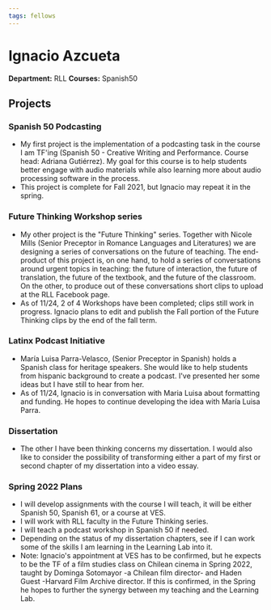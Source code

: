 ```yaml
---
tags: fellows
---
```


# Ignacio Azcueta
**Department:** RLL
**Courses:** Spanish50

## Projects

### Spanish 50 Podcasting
* My first project is the implementation of a podcasting task in the course I am TF'ing (Spanish 50 - Creative Writing and Performance. Course head: Adriana Gutiérrez). My goal for this course is to help students better engage with audio materials while also learning more about audio processing software in the process.
* This project is complete for Fall 2021, but Ignacio may repeat it in the spring.

### Future Thinking Workshop series
 * My other project is the "Future Thinking" series. Together with Nicole Mills (Senior Preceptor in Romance Languages and Literatures) we are designing a series of conversations on the future of teaching. The end-product of this project is, on one hand, to hold a series of conversations around urgent topics in teaching: the future of interaction, the future of translation, the future of the textbook, and the future of the classroom. On the other, to produce out of these conversations short clips to upload at the RLL Facebook page.
 * As of 11/24, 2 of 4 Workshops have been completed; clips still work in progress. Ignacio plans to edit and publish the Fall portion of the Future Thinking clips by the end of the fall term.

### Latinx Podcast Initiative
* María Luisa Parra-Velasco, (Senior Preceptor in Spanish) holds a Spanish class for heritage speakers. She would like to help students from hispanic background to create a podcast. I've presented her some ideas but I have still to hear from her.
* As of 11/24, Ignacio is in conversation with Maria Luisa about formatting and funding. He hopes to continue developing the idea with María Luisa Parra.

### Dissertation
 * The other I have been thinking concerns my dissertation. I would also like to consider the possibility of transforming either a part of my first or second chapter of my dissertation into a video essay.

### Spring 2022 Plans
* I will develop assignments with the course I will teach, it will be either Spanish 50, Spanish 61, or a course at VES.
* I will work with RLL faculty in the Future Thinking series.
* I will teach a podcast workshop in Spanish 50 if needed.
* Depending on the status of my dissertation chapters, see if I can work some of the skills I am learning in the Learning Lab into it.
* Note: Ignacio's appointment at VES has to be confirmed, but he expects to be the TF of a film studies class on Chilean cinema in Spring 2022, taught by Dominga Sotomayor -a Chilean film director- and Haden Guest -Harvard Film Archive director. If this is confirmed, in the Spring he hopes to further the synergy between my teaching and the Learning Lab.